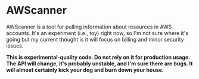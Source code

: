# AWScanner

AWScanner is a tool for pulling information about resources in AWS accounts.
It's an experiment (i.e., toy) right now, so I'm not sure where it's going but
my current thought is it will focus on billing and minor security issues.

**This is experimental-quality code. Do not rely on it for production usage.
The API will change, it's probably unstable, and I'm sure there are bugs. It 
will almost certainly kick your dog and burn down your house.**